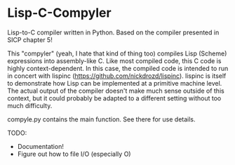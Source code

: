 # Lisp-C-Compyler
Lisp-to-C compiler written in Python. Based on the compiler presented in SICP chapter 5!

This "compyler" (yeah, I hate that kind of thing too) compiles Lisp (Scheme) expressions into assembly-like C. Like most compiled code, this C code is highly context-dependent. In this case, the compiled code is intended to run in concert with lispinc (https://github.com/nickdrozd/lispinc). lispinc is itself to demonstrate how Lisp can be implemented at a primitive machine level. The actual output of the compiler doesn't make much sense outside of this context, but it could probably be adapted to a different setting without too much difficulty.

compyle.py contains the main function. See there for use details.

TODO:
* Documentation!
* Figure out how to file I/O (especially O)
